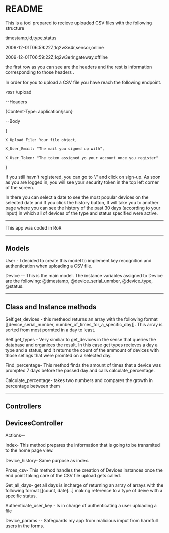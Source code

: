 # README

This is a tool prepared to recieve uploaded CSV files with the following structure

timestamp,id,type,status

2009-12-01T06:59:22Z,1q2w3e4r,sensor,online

2009-12-01T06:59:22Z,1q2w3e4r,gateway,offline

the first row as you can see are the headers and the rest is information
corresponding to those headers
.

In order for you to upload a CSV file you have reach the following endpoint.

``POST``  /upload

--Headers

{Content-Type: application/json}

--Body

{

    X_Upload_File: Your file object,

    X_User_Email: "The mail you signed up with",

    X_User_Token: "The token assigned yo your account once you register"

}

If you still havn't registered, you can go to '/' and click on sign-up.
As soon as you are logged in, you will see your security token in the top left
corner of the screen.

In there you can select a date to see the most popular devices on the selected date
and If you click the history button, It will take you to another page where you
can see the history of the past 30 days (according to your input) in which all
of devices of the type and status specified were active.

-----------

This app was coded in RoR

---
Models
---

User -
I decided to create this model to implement key recognition and authentication when uploading a CSV file.


Device --
This is the main model. The instance variables assigned to Device are the following: @timestamp, @device_serial_unmber, @device_type, @status.

---
Class and Instance methods
---

Self.get_devices -
this metheod returns an array with the following format [[device_serial_number, number_of_times_for_a_specific_day]]. This array is sorted from most pormted in a day to least.

Self.get_types -
Very similiar to get_devices in the sense that queries the database and organices the result. In this case get types recieves a day a type and a status, and it returns the count of the ammount of devices with those setings that were promted on a selected day.

Find_percentage-
This method finds the amount of times that a device was prompted 7 days before the passed day and calls calculate_percentage.

Calculate_percentage-
takes two numbers and compares the growth in percentage between them

---
Controllers
---


DevicesController
---


Actions--

Index-
This method prepares the information that is going to be transmited to the home page view.

Device_history-
Same purpose as index.

Prces_csv-
This method handles the creation of Devices instances once the end point taking care of the CSV file upload gets called.

Get_all_days-
get all days is incharge of returning an array of arrays with the following format [[count, date]...] making reference to a type of deive with a specific status.

Authenticate_user_key -
Is in charge of authenticating a user uploading a file

Device_params --
Safeguards my app from malicious imput from harmfull users in the forms.







